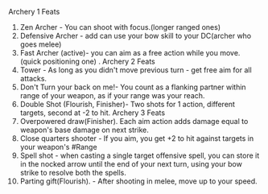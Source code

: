 Archery 1 Feats 
1. Zen Archer - You can shoot with focus.(longer ranged ones) 
2. Defensive Archer - add can use your bow skill to your DC(archer who goes melee) 
3. Fast Archer (active)- you can aim as a free action while you move. (quick positioning one)
. Archery 2 Feats 
4. Tower - As long as you didn't move previous turn - get free aim for all attacks.
5. Don't Turn your back on me!- You count as a flanking partner within range of your weapon, as if your range was your reach. 
6. Double Shot (Flourish, Finisher)- Two shots for 1 action, different targets, second at -2 to hit.
Archery 3 Feats 
7. Overpowered draw(Finisher). Each aim action adds damage equal to weapon's base damage on next strike.
8. Close quarters shooter - If you aim, you get +2 to hit against targets in your weapon's #Range
9. Spell shot - when casting a single target offensive spell, you can store it in the nocked arrow until the end of your next turn, using your bow strike to resolve both the spells.
10. Parting gift(Flourish). - After shooting in melee, move up to your speed. 
